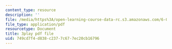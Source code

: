 ```yaml
---
content_type: resource
description: ''
file: /media/https%3A/open-learning-course-data-rc.s3.amazonaws.com/6-006-introduction-to-algorithms-spring-2020/749cd7f4d838c2377c677ec20cb16796_MAyraVVYB64.pdf
file_type: application/pdf
resourcetype: Document
title: 3play pdf file
uid: 749cd7f4-d838-c237-7c67-7ec20cb16796
---
```

